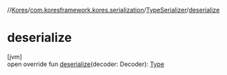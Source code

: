 //[Kores](../../../index.md)/[com.koresframework.kores.serialization](../index.md)/[TypeSerializer](index.md)/[deserialize](deserialize.md)

# deserialize

[jvm]\
open override fun [deserialize](deserialize.md)(decoder: Decoder): [Type](https://docs.oracle.com/javase/8/docs/api/java/lang/reflect/Type.html)
